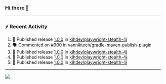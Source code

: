 ### Hi there 👋

---

### :zap: Recent Activity

<!--START_SECTION:activity-->
1. 🚀 Published release [1.0.0](https://github.com/kihdev/playwright-stealth-4j/releases/tag/v1.0.0) in [kihdev/playwright-stealth-4j](https://github.com/kihdev/playwright-stealth-4j)
2. 🗣 Commented on [#900](https://github.com/vanniktech/gradle-maven-publish-plugin/issues/900#issuecomment-2764706039) in [vanniktech/gradle-maven-publish-plugin](https://github.com/vanniktech/gradle-maven-publish-plugin)
3. 🚀 Published release [1.0.0](https://github.com/kihdev/playwright-stealth-4j/releases/tag/v1.0.0) in [kihdev/playwright-stealth-4j](https://github.com/kihdev/playwright-stealth-4j)
4. 🚀 Published release [1.0.0](https://github.com/kihdev/playwright-stealth-4j/releases/tag/v1.0.0) in [kihdev/playwright-stealth-4j](https://github.com/kihdev/playwright-stealth-4j)
5. 🚀 Published release [1.0.0](https://github.com/kihdev/playwright-stealth-4j/releases/tag/v1.0.0) in [kihdev/playwright-stealth-4j](https://github.com/kihdev/playwright-stealth-4j)
<!--END_SECTION:activity-->

---

<!--
**fabriziofortino/fabriziofortino** is a ✨ _special_ ✨ repository because its `README.md` (this file) appears on your GitHub profile.

Here are some ideas to get you started:

- 🔭 I’m currently working on ...
- 🌱 I’m currently learning ...
- 👯 I’m looking to collaborate on ...
- 🤔 I’m looking for help with ...
- 💬 Ask me about ...
- 📫 How to reach me: ...
- 😄 Pronouns: ...
- ⚡ Fun fact: ...
-->
![](https://komarev.com/ghpvc/?username=fabriziofortino)
